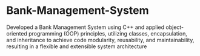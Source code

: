 # Bank-Management-System
Developed a Bank Management System using C++ and applied object-oriented programming (OOP) principles, utilizing classes, encapsulation, and inheritance to achieve code modularity, reusability, and maintainability, resulting in a flexible and extensible system architecture

